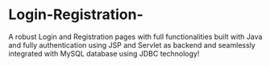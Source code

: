 # Login-Registration-
A robust Login and Registration pages with full functionalities built with Java and fully authentication using JSP and Servlet as backend and seamlessly integrated with MySQL database using JDBC technology! 
